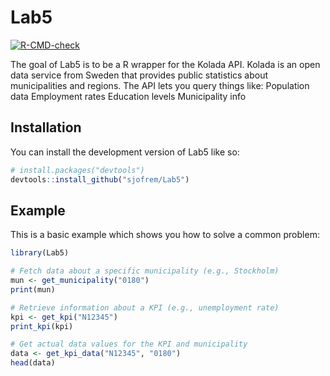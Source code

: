 
# Lab5

<!-- badges: start -->
[![R-CMD-check](https://github.com/sjofrem/Lab5/actions/workflows/R-CMD-check.yaml/badge.svg)](https://github.com/sjofrem/Lab5/actions/workflows/R-CMD-check.yaml)
<!-- badges: end -->

The goal of Lab5 is to be a R wrapper for the Kolada API.
Kolada is an open data service from Sweden that provides public statistics about municipalities and regions.
The API lets you query things like:
Population data
Employment rates
Education levels
Municipality info

## Installation

You can install the development version of Lab5 like so:

``` r
# install.packages("devtools")
devtools::install_github("sjofrem/Lab5")
```

## Example

This is a basic example which shows you how to solve a common problem:

``` r
library(Lab5)

# Fetch data about a specific municipality (e.g., Stockholm)
mun <- get_municipality("0180")
print(mun)

# Retrieve information about a KPI (e.g., unemployment rate)
kpi <- get_kpi("N12345")
print_kpi(kpi)

# Get actual data values for the KPI and municipality
data <- get_kpi_data("N12345", "0180")
head(data)

```

